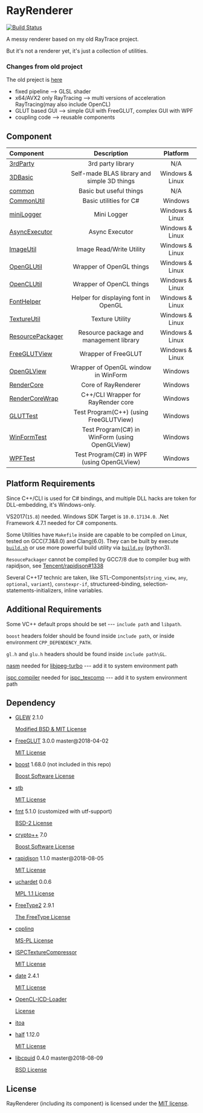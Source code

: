 # RayRenderer

[![Build Status](https://travis-ci.org/XZiar/RayRenderer.svg?branch=master)](https://travis-ci.org/XZiar/RayRenderer)

A messy renderer based on my old RayTrace project.

But it's not a renderer yet, it's just a collection of utilities.

### Changes from old project

The old preject is [here](https://github.com/XZiar/RayTrace)

* fixed pipeline --> GLSL shader
* x64/AVX2 only RayTracing --> multi versions of acceleration RayTracing(may also include OpenCL)
* GLUT based GUI --> simple GUI with FreeGLUT, complex GUI with WPF
* coupling code --> reusable components

## Component

| Component | Description | Platform |
|:-------|:-------:|:-------:|
| [3rdParty](./3rdParty) | 3rd party library | N/A |
| [3DBasic](./3DBasic) | Self-made BLAS library and simple 3D things | Windows & Linux |
| [common](./common) | Basic but useful things | N/A |
| [CommonUtil](./CommonUtil) | Basic utilities for C# | Windows |
| [miniLogger](./common/miniLogger) | Mini Logger | Windows & Linux |
| [AsyncExecutor](./common/AsyncExecutor) | Async Executor | Windows & Linux |
| [ImageUtil](./ImageUtil) | Image Read/Write Utility | Windows & Linux |
| [OpenGLUtil](./OpenGLUtil) | Wrapper of OpenGL things | Windows & Linux |
| [OpenCLUtil](./OpenCLUtil) | Wrapper of OpenCL things | Windows & Linux |
| [FontHelper](./FontHelper) | Helper for displaying font in OpenGL | Windows & Linux |
| [TextureUtil](./TextureUtil) | Texture Utility | Windows & Linux |
| [ResourcePackager](./ResourcePackager) | Resource package and management library | Windows & Linux |
| [FreeGLUTView](./FreeGLUTView) | Wrapper of FreeGLUT | Windows & Linux |
| [OpenGLView](./OpenGLView) | Wrapper of OpenGL window in WinForm | Windows |
| [RenderCore](./RenderCore) | Core of RayRenderer | Windows |
| [RenderCoreWrap](./RenderCoreWrap) | C++/CLI Wrapper for RayRender core | Windows |
| [GLUTTest](./GLUTTest) | Test Program(C++) (using FreeGLUTView) | Windows |
| [WinFormTest](./WinFormTest) | Test Program(C#) in WinForm (using OpenGLView) | Windows |
| [WPFTest](./WPFTest) | Test Program(C#) in WPF (using OpenGLView) | Windows |

## Platform Requirements

Since C++/CLI is used for C# bindings, and multiple DLL hacks are token for DLL-embedding, it's Windows-only.

VS2017(`15.8`) needed. Windows SDK Target is `10.0.17134.0`. .Net Framework 4.7.1 needed for C# components.

Some Utilities have `Makefile` inside are capable to be compiled on Linux, tested on GCC(7.3&8.0) and Clang(6.0). They can be built by execute [`build.sh`](build.sh) or use more powerful build utility via [`build.py`](build.py) (python3).

`ResoucePackager` cannot be compiled by GCC7/8 due to compiler bug with rapidjson, see [Tencent/rapidjson#1338](https://github.com/Tencent/rapidjson/issues/1338)

Several C++17 technic are taken, like STL-Components(`string_view`, `any`, `optional`, `variant`), `constexpr-if`, structureed-binding, selection-statements-initializers, inline variables.

## Additional Requirements

Some VC++ default props should be set --- `include path` and `libpath`.

`boost` headers folder should be found inside `include path`, or inside environment `CPP_DEPENDENCY_PATH`.

`gl.h` and `glu.h` headers should be found inside `include path\GL`.

[nasm](https://www.nasm.us/) needed for [libjpeg-turbo](./3rdParty/libjpeg-turbo) --- add it to system environment path

[ispc compiler](https://ispc.github.io/downloads.html) needed for [ispc_texcomp](./3rdParty/ispc_texcomp) --- add it to system environment path

## Dependency

* [GLEW](http://glew.sourceforge.net/)  2.1.0

  [Modified BSD & MIT License](./3rdParty/glew/license.txt)

* [FreeGLUT](http://freeglut.sourceforge.net)  3.0.0 master@2018-04-02

  [MIT License](./3rdParty/freeglut/license.txt)

* [boost](http://www.boost.org/)  1.68.0 (not included in this repo)

  [Boost Software License](./License/boost.txt)

* [stb](https://github.com/nothings/stb)

  [MIT License](./3rdParty/stblib/license.txt)

* [fmt](http://fmtlib.net) 5.1.0 (customized with utf-support)

  [BSD-2 License](./3rdParty/fmt/license.rst)

* [crypto++](https://www.cryptopp.com) 7.0

  [Boost Software License](./3rdParty/cryptopp/license.txt)

* [rapidjson](http://rapidjson.org/) 1.1.0 master@2018-08-05

  [MIT License](./3rdParty/rapidjson/license.txt)

* [uchardet](https://www.freedesktop.org/wiki/Software/uchardet/) 0.0.6

  [MPL 1.1 License](./3rdParty/uchardetlib/license.txt)

* [FreeType2](https://www.freetype.org/) 2.9.1

  [The FreeType License](./3rdParty/freetype2/license.txt)

* [cpplinq](http://cpplinq.codeplex.com/)

  [MS-PL License](./3rdParty/cpplinq.html)

* [ISPCTextureCompressor](https://github.com/GameTechDev/ISPCTextureCompressor)
  
  [MIT License](./3rdParty/ispc_texcomp/license.txt)

* [date](https://howardhinnant.github.io/date/date.html) 2.4.1

  [MIT License](./3rdParty/date/LICENSE.txt)

* [OpenCL-ICD-Loader](https://github.com/KhronosGroup/OpenCL-ICD-Loader)

  [License](./3rdParty/OpenCL_ICD_Loader/LICENSE.txt)

* [itoa](https://github.com/miloyip/itoa-benchmark)

* [half](http://half.sourceforge.net/) 1.12.0
  
  [MIT License](./3rdParty/half/LICENSE.txt)

* [libcpuid](http://libcpuid.sourceforge.net/) 0.4.0 master@2018-08-09

  [BSD License](./3rdParty/cpuid/COPYING)

## License

RayRenderer (including its component) is licensed under the [MIT license](License.txt).
